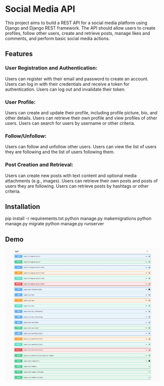 # Social Media API

This project aims to build a REST API for a social 
media platform using Django and Django REST framework. 
The API should allow users to create profiles, 
follow other users, create and retrieve posts, 
manage likes and comments, 
and perform basic social media actions.

## Features

### User Registration and Authentication:

Users can register with their email and password to create an account.
Users can log in with their credentials and receive a token for authentication.
Users can log out and invalidate their token.
### User Profile:
Users can create and update their profile, including profile picture, bio, and other details.
Users can retrieve their own profile and view profiles of other users.
Users can search for users by username or other criteria.
### Follow/Unfollow:
Users can follow and unfollow other users.
Users can view the list of users they are following and the list of users following them.
### Post Creation and Retrieval:
Users can create new posts with text content and optional media attachments (e.g., images).
Users can retrieve their own posts and posts of users they are following.
Users can retrieve posts by hashtags or other criteria.

## Installation
pip install -r requirements.txt
python manage.py makemigrations
python manage.py migrate
python manage.py runserver

## Demo
![](Demo.jpg)